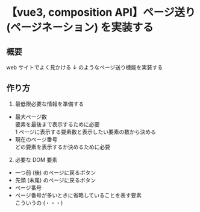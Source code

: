  # 【vue3, composition API】ページ送り (ページネーション) を実装する
 ## 概要
 web サイトでよく見かける ↓ のようなページ送り機能を実装する

 ## 作り方
 1. 最低限必要な情報を準備する
  - 最大ページ数 <br>
   要素を最後まで表示するために必要 <br>
   1 ページに表示する要素数と表示したい要素の数から決める<br>
  - 現在のページ番号 <br>
   どの要素を表示するか決めるために必要


 2. 必要な DOM 要素
  - 一つ前 (後) のページに戻るボタン
  - 先頭 (末尾) のページに戻るボタン
  - ページ番号
  - ページ番号が多いときに省略していることを表す要素 <br>
  こういうの (・・・)
